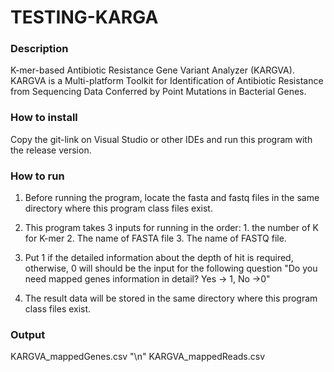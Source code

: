 # TESTING-KARGA


### Description
K-mer-based Antibiotic Resistance Gene Variant Analyzer (KARGVA). KARGVA is a Multi-platform Toolkit for Identification of Antibiotic Resistance from Sequencing Data Conferred by Point Mutations in Bacterial Genes.

### How to install
Copy the git-link on Visual Studio or other IDEs and run this program with the release version.

### How to run
1. Before running the program, locate the fasta and fastq files in the same directory where this program class files exist.

2. This program takes 3 inputs for running in the order: 1. the number of K for K-mer  2. The name of FASTA file   3. The name of FASTQ file.

3. Put 1 if the detailed information about the depth of hit is required, otherwise, 0 will should be the input for the following question "Do you need mapped genes information in detail? Yes -> 1, No ->0" 

4. The result data will be stored in the same directory where this program class files exist.

### Output
KARGVA_mappedGenes.csv "\n"
KARGVA_mappedReads.csv
